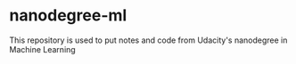 # nanodegree-ml
This repository is used to put notes and code from Udacity's nanodegree in Machine Learning
